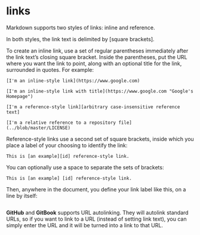 # links

Markdown supports two styles of links: inline and reference.

In both styles, the link text is delimited by \[square brackets\].

To create an inline link, use a set of regular parentheses immediately after the link text’s closing square bracket. Inside the parentheses, put the URL where you want the link to point, along with an optional title for the link, surrounded in quotes. For example:

```text
[I'm an inline-style link](https://www.google.com)

[I'm an inline-style link with title](https://www.google.com "Google's Homepage")

[I'm a reference-style link][arbitrary case-insensitive reference text]

[I'm a relative reference to a repository file](../blob/master/LICENSE)
```

Reference-style links use a second set of square brackets, inside which you place a label of your choosing to identify the link:

```text
This is [an example][id] reference-style link.
```

You can optionally use a space to separate the sets of brackets:

```text
This is [an example] [id] reference-style link.
```

Then, anywhere in the document, you define your link label like this, on a line by itself:

```text

```

**GitHub** and **GitBook** supports URL autolinking. They will autolink standard URLs, so if you want to link to a URL \(instead of setting link text\), you can simply enter the URL and it will be turned into a link to that URL.


